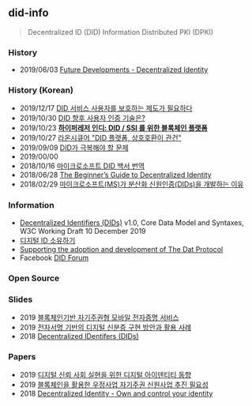 ## did-info
> Decentralized ID (DID) Information
> Distributed PKI (DPKI)


### History
- 2019/06/03 [Future Developments - Decentralized Identity](https://dev.to/radixdlt/future-developments-decentralized-identity-2emo)


### History (Korean)
- 2019/12/17 [DID 서비스 사용자를 보호하는 제도가 필요하다](https://decenter.kr/NewsView/1VS3Z1TVBS/GZ05)
- 2019/10/30 [DID 향후 사용자 인증 기술은?](https://blog.lgcns.com/2123)
- 2019/10/23 [**하이퍼레저 인디: DID / SSI 를 위한 블록체인 플랫폼**](https://hamait.tistory.com/1063)
- 2019/10/27 [라온시큐어 "DID 플랫폼, 상호호환이 관건"](http://m.zdnet.co.kr/news_view.asp?article_id=20191017170809&re=zdk#imadnews)
- 2019/09/09 [DID가 극복해야 할 문제](https://noder.foundation/did-for-ssi/)
- 2019/00/00
- 2018/10/16 [마이크로소프트 DID 백서 번역](https://steemit.com/thekey/@eduphs/microsoft-blockchain-whitepaper)
- 2018/06/28 [The Beginner’s Guide to Decentralized Identity](https://www.gartner.com/smarterwithgartner/the-beginners-guide-to-decentralized-identity/)
- 2018/02/29 [마이크로소프트(MS)가 분산화 신원인증(DIDs)을 개발하는 이유](https://steemit.com/kr/@euijin/ms-dids)


### Information
- [Decentralized Identifiers (DIDs)](https://w3c.github.io/did-core/) v1.0, Core Data Model and Syntaxes, W3C Working Draft 10 December 2019
- [디지털 ID 소유하기](https://www.microsoft.com/ko-kr/security/technology/own-your-identity)
- [Supporting the adoption and development of The Dat Protocol](https://dat.foundation/)
- Facebook [DID Forum](https://www.facebook.com/groups/2664743540307372/)

### Open Source


### Slides
- 2019 [블록체인기반 자기주권형 모바일 전자증명 서비스](https://www.kisa.or.kr/uploadfile/201909/201909031758548278.pdf)
- 2019 [전자서명 기반의 디지털 신분증 구현 방안과 활용 사례](https://www.kisa.or.kr/uploadfile/201909/201909031758548282.pdf)
- 2018 [Decentralized IDentifers (DIDs)](https://www.w3.org/2018/vocabws/presentations/Sabadello.pdf)


### Papers
- 2019 [디지털 신뢰 사회 실현을 위한 디지털 아이덴티티 동향](https://ettrends.etri.re.kr/ettrends/177/0905177012/34-3_114-124.pdf)
- 2019 [블록체인을 활용한 우정사업 자기주권 신원사업 추진 필요성](https://www.kisdi.re.kr/kisdi/common/premium?file=1%7C14512)
- 2018 [Decentralized Identity - Own and control your identity](https://query.prod.cms.rt.microsoft.com/cms/api/am/binary/RE2DjfY)
